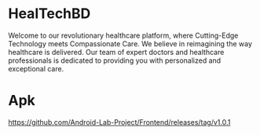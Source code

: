 # HealTechBD
Welcome to our revolutionary healthcare platform, where Cutting-Edge Technology meets Compassionate Care. We believe in reimagining the way healthcare is delivered. Our team of expert doctors and healthcare professionals is dedicated to providing you with personalized and exceptional care.
# Apk
https://github.com/Android-Lab-Project/Frontend/releases/tag/v1.0.1
